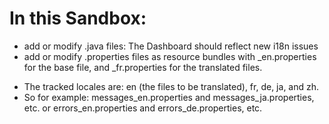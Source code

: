# In this Sandbox:
+ add or modify .java files: The Dashboard should reflect new i18n issues 
+ add or modify .properties files as resource bundles with _en.properties for the base file, and _fr.properties for the translated files.
* The tracked locales are: en (the files to be translated), fr, de, ja, and zh. 
* So for example: messages_en.properties and messages_ja.properties, etc. or errors_en.properties and errors_de.properties, etc.
